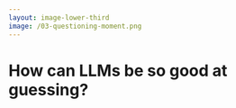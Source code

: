 ```yaml
---
layout: image-lower-third
image: /03-questioning-moment.png
---
```


# How can LLMs be so good at guessing?

<!--

**Speaker Notes:**
Main message: We probably all apply GenAI in our daily life and are fascinated, but don't question it as a *tool*

- LLMs create probability distribution
- Not magic
- Improved significantly over time. Why?

*Transition: The answer follows a pattern we recognize from human development: It's about maturity.*

...

**Reader Notes:**

This raises a fundamental question: How can these LLMs be so incredibly good at guessing what we want? The answer isn't magic - And it improved significantly over the past months. By why, actually? 

Understanding this is key to unlocking the potential of AI collaboration.

-->
